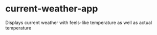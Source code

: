 # current-weather-app
Displays current weather with feels-like temperature as well as actual temperature
